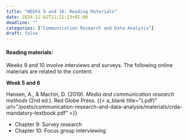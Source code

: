 ```yaml
---
title: "WEEKS 9 and 10: Reading Materials"
date: 2024-12-02T21:21:13+02:00
deadline: ""
categories: ["Communication Research and Data Analysis"]
draft: false
---
```


#### Reading materials:

Weeks 9 and 10 involve interviews and surveys. The following online materials are related to the content:

**Week 5 and 6**

Hansen, A., & Machin, D. (2019). *Media and communication research methods* (2nd ed.). Red Globe Press. {{< a_blank title="(.pdf)" url="/posts/communication-research-and-data-analysis/materials/crda-mandatory-textbook.pdf" >}}

* Chapter 9: Survey research
* Chapter 10: Focus group interviewing